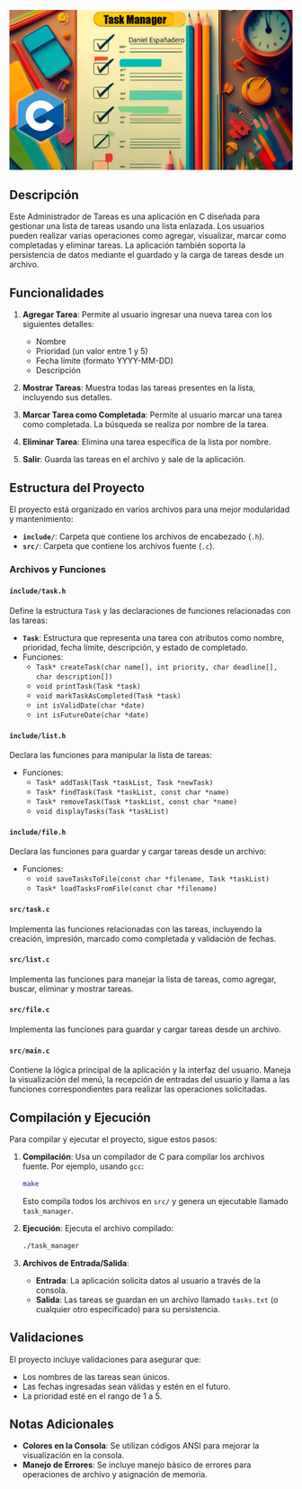 ![image](https://github.com/DanielEspanadero/task-manager-in-c/blob/master/docs/task-manager.png)

## Descripción

Este Administrador de Tareas es una aplicación en C diseñada para gestionar una lista de tareas usando una lista enlazada. Los usuarios pueden realizar varias operaciones como agregar, visualizar, marcar como completadas y eliminar tareas. La aplicación también soporta la persistencia de datos mediante el guardado y la carga de tareas desde un archivo.

## Funcionalidades

1. **Agregar Tarea**: Permite al usuario ingresar una nueva tarea con los siguientes detalles:
    - Nombre
    - Prioridad (un valor entre 1 y 5)
    - Fecha límite (formato YYYY-MM-DD)
    - Descripción

2. **Mostrar Tareas**: Muestra todas las tareas presentes en la lista, incluyendo sus detalles.

3. **Marcar Tarea como Completada**: Permite al usuario marcar una tarea como completada. La búsqueda se realiza por nombre de la tarea.

4. **Eliminar Tarea**: Elimina una tarea específica de la lista por nombre.

5. **Salir**: Guarda las tareas en el archivo y sale de la aplicación.

## Estructura del Proyecto

El proyecto está organizado en varios archivos para una mejor modularidad y mantenimiento:

- **`include/`**: Carpeta que contiene los archivos de encabezado (`.h`).
- **`src/`**: Carpeta que contiene los archivos fuente (`.c`).

### Archivos y Funciones

#### `include/task.h`

Define la estructura `Task` y las declaraciones de funciones relacionadas con las tareas:

- **`Task`**: Estructura que representa una tarea con atributos como nombre, prioridad, fecha límite, descripción, y estado de completado.
- Funciones:
    - `Task* createTask(char name[], int priority, char deadline[], char description[])`
    - `void printTask(Task *task)`
    - `void markTaskAsCompleted(Task *task)`
    - `int isValidDate(char *date)`
    - `int isFutureDate(char *date)`

#### `include/list.h`

Declara las funciones para manipular la lista de tareas:

- Funciones:
    - `Task* addTask(Task *taskList, Task *newTask)`
    - `Task* findTask(Task *taskList, const char *name)`
    - `Task* removeTask(Task *taskList, const char *name)`
    - `void displayTasks(Task *taskList)`

#### `include/file.h`

Declara las funciones para guardar y cargar tareas desde un archivo:

- Funciones:
    - `void saveTasksToFile(const char *filename, Task *taskList)`
    - `Task* loadTasksFromFile(const char *filename)`

#### `src/task.c`

Implementa las funciones relacionadas con las tareas, incluyendo la creación, impresión, marcado como completada y validación de fechas.

#### `src/list.c`

Implementa las funciones para manejar la lista de tareas, como agregar, buscar, eliminar y mostrar tareas.

#### `src/file.c`

Implementa las funciones para guardar y cargar tareas desde un archivo.

#### `src/main.c`

Contiene la lógica principal de la aplicación y la interfaz del usuario. Maneja la visualización del menú, la recepción de entradas del usuario y llama a las funciones correspondientes para realizar las operaciones solicitadas.

## Compilación y Ejecución

Para compilar y ejecutar el proyecto, sigue estos pasos:

1. **Compilación**: Usa un compilador de C para compilar los archivos fuente. Por ejemplo, usando `gcc`:

    ```sh
   make
    ```

   Esto compila todos los archivos en `src/` y genera un ejecutable llamado `task_manager`.

2. **Ejecución**: Ejecuta el archivo compilado:

    ```sh
    ./task_manager
    ```

3. **Archivos de Entrada/Salida**:
    - **Entrada**: La aplicación solicita datos al usuario a través de la consola.
    - **Salida**: Las tareas se guardan en un archivo llamado `tasks.txt` (o cualquier otro especificado) para su persistencia.

## Validaciones

El proyecto incluye validaciones para asegurar que:

- Los nombres de las tareas sean únicos.
- Las fechas ingresadas sean válidas y estén en el futuro.
- La prioridad esté en el rango de 1 a 5.

## Notas Adicionales

- **Colores en la Consola**: Se utilizan códigos ANSI para mejorar la visualización en la consola.
- **Manejo de Errores**: Se incluye manejo básico de errores para operaciones de archivo y asignación de memoria.

